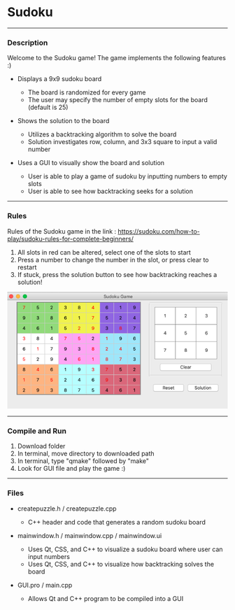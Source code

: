 # Sudoku
-----
### Description
Welcome to the Sudoku game! The game implements the following features :)

* Displays a 9x9 sudoku board

  * The board is randomized for every game
  * The user may specify the number of empty slots for the board (default is 25)
  
* Shows the solution to the board

  * Utilizes a backtracking algorithm to solve the board 
  * Solution investigates row, column, and 3x3 square to input a valid number

* Uses a GUI to visually show the board and solution

  * User is able to play a game of sudoku by inputting numbers to empty slots
  * User is able to see how backtracking seeks for a solution
-----  
### Rules
Rules of the Sudoku game in the link :
https://sudoku.com/how-to-play/sudoku-rules-for-complete-beginners/ 

  1) All slots in red can be altered, select one of the slots to start
  2) Press a number to change the number in the slot, or press clear to restart
  3) If stuck, press the solution button to see how backtracking reaches a solution!
 
![](Images/Example.png)

-----
### Compile and Run
  1) Download folder
  2) In terminal, move directory to downloaded path
  3) In terminal, type "qmake" followed by "make"
  4) Look for GUI file and play the game :)
-----  
### Files
* createpuzzle.h / createpuzzle.cpp

  * C++ header and code that generates a random sudoku board

* mainwindow.h / mainwindow.cpp / mainwindow.ui

  * Uses Qt, CSS, and C++ to visualize a sudoku board where user can input numbers 
  * Uses Qt, CSS, and C++ to visualize how backtracking solves the board 
  
* GUI.pro / main.cpp

  * Allows Qt and C++ program to be compiled into a GUI
  
